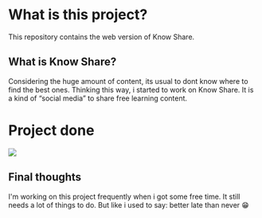# What is this project?

This repository contains the web version of Know Share.

## What is Know Share?
Considering the huge amount of content, its usual to dont know where to find the best ones. Thinking this way, i started to work on Know Share. It is a kind of “social media” to share free learning content.

# Project done
![](.gifs/palette.gif)


## Final thoughts
I'm working on this project frequently when i got some free time. It still needs a lot of things to do. But like i used to say: better late than never :grin:


